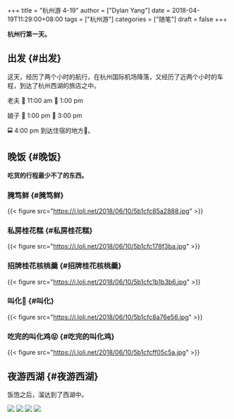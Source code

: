 +++title = "杭州游 4-19"author = ["Dylan Yang"]date = 2018-04-19T11:29:00+08:00tags = ["杭州游"]categories = ["随笔"]draft = false+++**杭州行第一天。**## 出发 {#出发}这天，经历了两个小时的航行，在杭州国际机场降落，又经历了近两个小时的车程，到达了杭州西湖的旅店之中。老夫 🛫 11:00 am 🛬 1:00 pm娘子 🛫 1:00 pm 🛬 3:00 pm🚍 4:00 pm 到达住宿的地方🏨。## 晚饭 {#晚饭}**吃货的行程最少不了的东西。**### 腌笃鲜 {#腌笃鲜}{{< figure src="https://i.loli.net/2018/06/10/5b1cfc85a2888.jpg" >}}### 私房桂花糕 {#私房桂花糕}{{< figure src="https://i.loli.net/2018/06/10/5b1cfc178f3ba.jpg" >}}### 招牌桂花核桃羹 {#招牌桂花核桃羹}{{< figure src="https://i.loli.net/2018/06/10/5b1cfc1b1b3b6.jpg" >}}### 叫化🐣 {#叫化}{{< figure src="https://i.loli.net/2018/06/10/5b1cfc8a76e56.jpg" >}}### 吃完的叫化鸡😝 {#吃完的叫化鸡}{{< figure src="https://i.loli.net/2018/06/10/5b1cfcff05c5a.jpg" >}}## 夜游西湖 {#夜游西湖}饭饱之后，溜达到了西湖中。![](https://i.loli.net/2018/06/10/5b1cfa513a424.jpg)![](https://i.loli.net/2018/06/10/5b1cfac1a5962.jpg)![](https://i.loli.net/2018/06/10/5b1cfc0e1d740.jpg)![](https://i.loli.net/2018/06/10/5b1cfc1ebb36f.jpg)